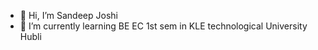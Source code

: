 - 👋 Hi, I’m Sandeep Joshi
- 🌱 I’m currently learning BE EC 1st sem in KLE technological University Hubli 
<!---
01FE24BEC039/01FE24BEC039 is a ✨ special ✨ repository because its `README.md` (this file) appears on your GitHub profile.
You can click the Preview link to take a look at your changes.
--->
